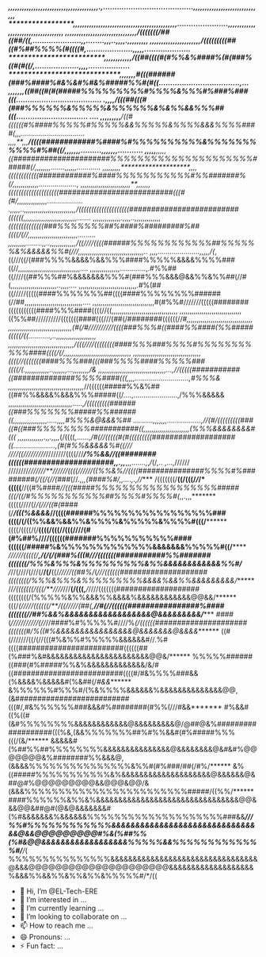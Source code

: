 **********,,,,,,,,,,,,,,,,,,,,,,,,,,,,,,,,,,,,,,,.,.......................................,,,,,,,,,,,,,,,,,,,,,,,,,,,,,,
*****************,,,,,,,,,,,,,,,,,,,,,,,,,,,,,,,,,,,,,,,,,,,,,......................,,,,,,,,,,,,,,,,,,,,,,,,,,,,,,,,,,,,
******************,,,,,,,,,,,,,,,,,,,,,,,,,,,,,,,*/(((((((/##((##/((*,.....................,,........,,,..,,,,.,,,,,,,,,
*********************,,**,,,,,,,,,,,,,,,,,,,,/(((((((((##((#%##%%%%(#((((#,....................,,,,,....................
*************************,,,**,,,,**,,,,,*/((##((((#(#%%&%####%(#(###%((#(#((/,...................,,,,..................
*******************************,,,,,,,*#(((######(###%####%#&%&#%#&%#####%%#(#((*...................................,...
,*****************************,,,,,,*((##((#(#(#####%%%%%%%%%#%%%%&%%%#%###%###(((*.....................................
.,,,,******************************/(((##(((#(###%%%%%%&%%%%%&%%%%%%&%&%%&&%%%##(((*............................... ....
,,,,,,,,,*************************/((#((((((#%####%%%%%#%%%%%&&%%%%%&%%%%&&&%%%%####(,,,................................
,,,,**,,*,***********************/((((############%####%#%%%%%%%%%%&%%%%%%%%%%%#%##((/,,,,,,,.........,,,,,,,...........
,,,,,***********************,,,,,*((######################%%%%%%%%%%%%%%%%%%%%%######(/,,,,,,,,.......,,,,,,............
,,,,,,,,,********************,,,,*((((((((((((############%####%%%%%%%%%%%#%%#######%(/,,,,,,,,,,,,,...................,
,,,,,,,,,,,,,,,,,,,,,,,,,**,,,,,,,((((((((((((((((((((##########################(((#(#/,,,,,,,,,,,,,,,..................
.,,,,,..,,,,,,,,,,,,,,,,,,,,,,,,,,/((((((((((((((((((((#########################((((((,,,,,,,,,,,,,,,,,,,,,,,,,,,.......
,,,,,,,,,,,,,,.,,,,..,,,,,,,,,,,,,((((((((((((((###%%%%%%%##%####%#########%##((((/(//,,,,,,,,,,,,,,,,,,,,,,,,,.........
,,,,,,,,,........,,..,,,,,,,,,,,,,/((////((((######%%%%%%%%%%%%##%%%%%%&%&&&&&%%#(///,,,,,,,,,,,,,,,,,,,,,,,,,,,,,,,,,..
,,,,.....................,,,,,*/(*,((///((/(###%%%%&&&&%&&%%%####%%%%%&&&&%%%%###((//,,,,,,,,,,,,,,,,,,,,,,,,,,,,,,,....
,,,,,,,,,,,,,,,.............,.#%%##((////((##%%%##%&&&&&&&%%%#(###%%%&&&@&&%%&%%##(//#(,,,,,,,,,,,,,,,,,,,,,,,..,,,,....
,,,,,,,,,,,,,,,,,,,,,,,,,,,,,.#%(##((/////(((((####%%%%%%%##((((####%%%%%%%%######(//##,,,,,,,,,,,,,,,,,,,,,,,,,,,,,....
,,,,,,,,,,,,,,,,,,,,,,,,,,,,,,,#(#%%#///////(((((########(((((((((((####%%%####((((//((,,,,,,,,,,,,,,,,,,,,,,,,,,,,,,,,,
,,,,,,,,,,,,,,,,,,,,,,,,,,,,,,,((%%##//////////(((((((####(((///(##(/########((((((//#*,,,,,,,,,,,,,,,,,,,,,,,,,,,,,,,,,
,,,,,,,,,,,,,,,,,,,,,,,,,,,,,,,,(#(/#//////////((((###%%%#((####%%####(%%#####(((((/((...........,..,,,,,,,,,,,,,,,,,,,,
,,,,,,,,,,,,,,,,,,,,,,,,,,,,,,,,,/(((////((((((((####%%%###%%%%#%%%%%%%%%%%####((((/(/,,,,,,,,,,,,,,,,,,,,,,,,,,,,,,,,,,
,,,,,,,,,,,,,,,,,,,,,,,,,,,,,,,,,,((((//(((((((####%%%###(((###%%%%####%%%%%###((((/(.,,,,,,,,,,,,..,,,,,,,...,,,,,,,,/&
,,,,,,,,,,,,,,,,,,,,,,,,,,,,,,,,,,...,//(((((###########((##############%%%%####(((,,,,...........................,#%%%&
,,,,,,,,,,,,,,,,,,,,,,,,,,,,,,,,,,,,,,*//((((((#####%%&%##((##%%&&&&%&&&%%%#####((/....,......................,/%%%&&&&&
,,,,,,,,,,,,,,,,,,,,,,,,,,,,,,,,.....,*/(((((((((######((###%%%%%%%#####%%######((,,,,,,,,,,,,,,,,,.....,,,,#%%%&@&&&%##
..........,,,,,,,.................,//(#/(((((((((###((#((###%%%%%%%%###########((,,,,,,,,,,,,,,,,,,,,,,,(%%%&&&&&&&&#(((
,,,,,,,,,,,,,.,,.,,,,*(/((((,......,*/#(//(((((#(#(((((((((###################((.....................,(#(#%%&&&&&%#((///
////((/////////*////////((((///****/%%&&//((########((((((####################*,,.,,***,,,.......,,*/*(/,..  ,...,//////
////////*///////**//////((((//////((%%&%//((((###############%%%%#%#########(/((/(//(###*(//*.,,,(####%#/,,....,.,//****
/(((((((/**((/(((/*/*/*(((((**//((#%####*//(((#####%%%%%%%%%%%%%%%%%%#####(((/((/#%%%%%%%%%%%##%%%%#%%%%#(*,,.,,,*******
(((((////(/*/(///((#(*####(/***/(((%&&&&*//((((######%%%%%%%%%%%%%%%%%###((((/(/((%%&&%&&%%&%%%%&%%%%%&%%%%#(((/********
((((/((((/(/**((((/(((//(((////(#(#%##%////((((((#######%%%%%%%%%%%####((((((/#####%&%%%%%%%%%%%%%&&&&&&&%%%%%#((/******
*//////(((((/**********,*/(/(/(###%(((#*///(((((((###########%%#######(((((((/%%%&%%%&%%%%%%%%%&%%&&&&&&&&&&&&%%#/******
/*//(////(///(/**/(/**((/*/////((##%/*(*///((((((####################((((((((/%%%&%%%&%%%%%%%%%&&&&%&&%%&&&&&&&&&/******
//*/(((((((/(((/**////*///**(/(((,***/*////(((((((###################((((((((/(%%%%%&%%&&&%%&&&&%&&&&&&&&&&&&@@&&/******
(((/*(/////((((((/**/((/////(##(,****//#(//((((((################%####(((((((//##%&&%&&&&&&&&&&&&&&&&&&@&&&&&&&&&/******
####(*///////////(//*//####%#%%%%%#////%*(/((((((#####################(((((((#/%((#%&&&&&&&&&&&&&&&&@&&&&&&&@&&&&*******
((#(///////((/(//(((#%&%%#%%%%%&&&&&&#//.%#((((########################((((((##(%###%&#&&&&&&&&&&&&&&&&&&&&&&&@@&/******
%%%%%######((###(#%#####%%&%&&&&&&&&&&&&&/&/#((#########################((((#/#&%%%%###&&(%&&&&%&&&&&#(%&##(/*#&&*******
&%%%%%%#%%%#/(%&%%%%&&&&&&%&&&&&&&&&&&&&&@@,(&##########################(((#/,#&%%%%%%###&&&#%########(#%%(///#&&*******
#%&&#((%((#(&#%%%%%%%%&&&&&&&&&&&&@&&&&&&&&&@/@##@&%###################(((%&,(&&%%%%%%%##%#%%&&#(#%#####%%%(((/(&/******
&&&&&#(%##%%##%%%%%%%%&&&&&&&&&&&&&&&@&&&&&&&&@&#&#%@@@@@@@&%########%%&&&@,(&&&&%%%%%%%%%%%%%%%&%%#(#%###/##(/#%/******
&%((#####%%%%%%%%%%%&%&&&&&&&&&&&&&&&&&&&&@&&&&&&@&##@#%@@@@@@@@@&&@@@&@@/&(&&&%%%%%%%%%%%%%%%%%%%%%%%%#####/((%%/******
####%%%%%%&%%&%&&&&&&&&&&&&&&&&&&&&&&&&&&&&&&&&@@&&&@@&##@#(@&@&&&&&&&#(%#&&&&&&&%&&&&&&%%%%%%%%%%%%%%%%%%%%###&&****///
%%#%%%%%%%%%%%%&&&&&&&&&&&&&&&&&&&&&&&&&&&&&&&&@&&@@@@@@@@@#%&(%##%%(%#&@@&&&&&&&&&&&&&&&&&&%%%%%&&%%%%%%%%%%%%%#/***/*(
%%%%%%%%%%%%%%%&&&&&&&&&&&&&&&&&&&&&&&&&&&&&&&&&@&&&@@@@@@@@@@@@@@@@@@@@@&&&&&&&&&&&&&&&&&&&%&&&%%&&%%&%%&%%&%%%%%#/*/((
- 👋 Hi, I’m @EL-Tech-ERE
- 👀 I’m interested in ...
- 🌱 I’m currently learning ...
- 💞️ I’m looking to collaborate on ...
- 📫 How to reach me ...
- 😄 Pronouns: ...
- ⚡ Fun fact: ...

<!---
EL-Tech-ERE/EL-Tech-ERE is a ✨ special ✨ repository because its `README.md` (this file) appears on your GitHub profile.
You can click the Preview link to take a look at your changes.
--->
